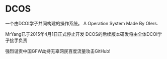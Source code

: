 # DCOS
一个由DCOI学子共同构建的操作系统。
A Operation System Made By OIers.

MrYang已于2015年4月1日正式停止开发
DCOS的后续版本研发将由全体DCOI学子接手负责

强烈谴责中国GFW劫持无辜网民百度流量攻击GitHub!
